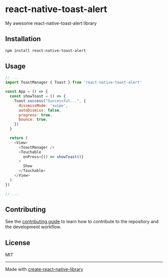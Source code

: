 # react-native-toast-alert

My awesome react-native-toast-alert library

## Installation

```sh
npm install react-native-toast-alert
```

## Usage

```js
// ...
import ToastManager { Toast } from 'react-native-toast-alert'

const App = () => {
  const showToast = () => {
    Toast.success("Successful...", {
      dissmissMode: 'swipe',
      autoDismiss: false,
      progress: true,
      bounce: true,
    })
  }

  return (
    <View>
      <ToastManager />
      <Touchable
        onPress={() => showToast()}
      >
        Show
      </Touchable>
    </View>
  )
})

// ...
```

## Contributing

See the [contributing guide](CONTRIBUTING.md) to learn how to contribute to the repository and the development workflow.

## License

MIT

---

Made with [create-react-native-library](https://github.com/callstack/react-native-builder-bob)
